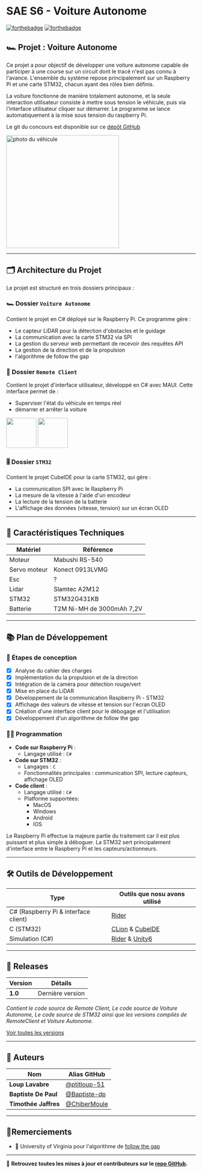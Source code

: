# SAE S6 - Voiture Autonome

[![forthebadge](https://forthebadge.com/images/badges/made-with-c-sharp.svg)](https://forthebadge.com)
[![forthebadge](https://forthebadge.com/images/badges/made-with-c.svg)](https://forthebadge.com)

## 🏎️ Projet : Voiture Autonome

Ce projet a pour objectif de développer une voiture autonome capable de participer à une course sur un circuit dont le tracé n'est pas connu à l'avance. L'ensemble du système repose principalement sur un Raspberry Pi et une carte STM32, chacun ayant des rôles bien définis.

La voiture fonctionne de manière totalement autonome, et la seule interaction utilisateur consiste à mettre sous tension le véhicule, puis via l'interface utilisateur cliquer sur démarrer. Le programme se lance automatiquement à la mise sous tension du raspberry Pi.

Le git du concours est disponible sur ce [dépôt GitHub](https://github.com/ajuton-ens/CourseVoituresAutonomesSaclay)

<img alt="photo du véhicule" height="300" src="https://github.com/ptitloup-51/SAES6/blob/main/Documents/Photos/Sujet.png" width="300"/>

---
## 🗂️ Architecture du Projet
Le projet est structuré en trois dossiers principaux :

### 🏎️ Dossier `Voiture Autonome`
Contient le projet en C# déployé sur le Raspberry Pi. Ce programme gère :
- Le capteur LiDAR pour la détection d'obstacles et le guidage
- La communication avec la carte STM32 via SPI
- La gestion du serveur web permettant de recevoir des requêtes API
- La gestion de la direction et de la propulsion
- l'algorithme de follow the gap

### 📱️ Dossier `Remote Client`
Contient le projet d'interface utilisateur, développé en C# avec MAUI. Cette interface permet de :
- Superviser l'état du véhicule en temps réel
- démarrer et arrêter la voiture

<img height="80" src="https://github.com/ptitloup-51/SAES6/blob/main/Documents/Photos/Simulator%20Screenshot%20-%20iPhone%2016%20-%202025-03-14%20at%2015.29.53.png"/>
<img height="80" src="https://github.com/ptitloup-51/SAES6/blob/main/Documents/Photos/Simulator%20Screenshot%20-%20iPhone%2016%20-%202025-03-14%20at%2015.33.29.png"/>

### 🎚️ Dossier `STM32`
Contient le projet CubeIDE pour la carte STM32, qui gère :
- La communication SPI avec le Raspberry Pi
- La mesure de la vitesse à l'aide d'un encodeur
- La lecture de la tension de la batterie
- L'affichage des données (vitesse, tension) sur un écran OLED

---
## 📝 Caractéristiques Techniques

| Matériel    | Référence                 |
|-------------|---------------------------|
| Moteur      | Mabushi RS-540            |
| Servo moteur | Konect 0913LVMG           |
| Esc         | ?                         |
| Lidar       | Slamtec A2M12             |
| STM32       | STM32G431KB                          |
| Batterie    | T2M Ni-MH de 3000mAh 7,2V |



---
## 📚 Plan de Développement

### 🔢 Étapes de conception

- [x] Analyse du cahier des charges
- [x] Implémentation du la propulsion et de la direction
- [x] Intégration de la caméra pour détection rouge/vert
- [x] Mise en place du LiDAR
- [x] Développement de la communication Raspberry Pi - STM32
- [x] Affichage des valeurs de vitesse et tension sur l'écran OLED
- [x] Création d'une interface client pour le débogage et l'utilisation
- [x] Développement d'un algorithme de follow the gap

### 👨‍💻 Programmation

- **Code sur Raspberry Pi** :
    - Langage utilisé : `C#`
- **Code sur STM32** :
    - Langages : `C`
    - Fonctionnalités principales : communication SPI, lecture capteurs, affichage OLED
- **Code client** :
  - Langage utilisé : `C#`
  - Platforme supportées:
    - MacOS
    - Windows
    - Android
    - IOS
  
Le Raspberry Pi effectue la majeure partie du traitement car il est plus puissant et plus simple à déboguer. La STM32 sert principalement d'interface entre le Raspberry Pi et les capteurs/actionneurs.

---
## 🛠️ Outils de Développement

| Type                                 | Outils que nosu avons utilisé                                                                                                               |
|--------------------------------------|---------------------------------------------------------------------------------------------------------------------------------------------|
| C# (Raspberry Pi & interface client) | [Rider](https://www.jetbrains.com/fr-fr/rider/)                                                                                             |
| C (STM32)                            | [CLion](https://www.jetbrains.com/fr-fr/clion/) & [CubeIDE](https://www.google.com/search?client=safari&rls=en&q=cubeide&ie=UTF-8&oe=UTF-8) |
| Simulation (C#)                      | [Rider](https://www.jetbrains.com/fr-fr/rider/) & [Unity6](https://unity.com/fr)                                                            |

---
## 📅 Releases

| Version | Détails |
|---------|---------|
| **1.0** | Dernière version |

_Contient le code source de Remote Client, Le code source de Voiture Autonome, Le code source de STM32 ainsi que les versions compilés de RemoteClient et Voiture Autonome._


[Voir toutes les versions](https://github.com/ptitloup-51/SAES6/tags)

---
## 👤 Auteurs

| Nom                  | Alias GitHub |
|----------------------|-------------|
| **Loup Lavabre**     | [@ptitloup-51](https://github.com/ptitloup-51) |
| **Baptiste De Paul** | [@Baptiste-dp](https://github.com/Baptiste-dp) |
| **Timothée Jaffres** | [@ChiberMoule](https://github.com/ChiberMoule) |


---
##  👏Remerciements
- 🏫 University of Virginia pour l'algorithme de [follow the gap](https://ras.papercept.net/images/temp/IROS/files/3775.pdf)


---

🔗 **Retrouvez toutes les mises à jour et contributeurs sur le [repo GitHub](https://github.com/ajuton-ens/CourseVoituresAutonomesSaclay).**



